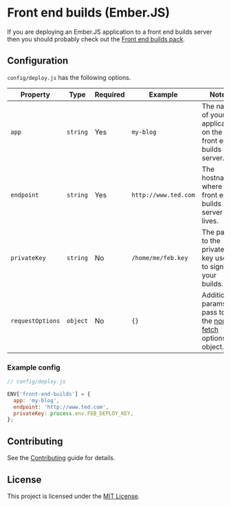 # Front end builds (Ember.JS)

If you are deploying an Ember.JS application to a front end builds
server then you should probably check out the [Front end builds
pack](https://github.com/tedconf/ember-cli-deploy-front-end-builds-pack).

## Configuration

`config/deploy.js` has the following options.

| Property         | Type     | Required | Example              | Notes                                                                                                   |
| ---------------- | -------- | -------- | -------------------- | ------------------------------------------------------------------------------------------------------- |
| `app`            | `string` | Yes      | `my-blog`            | The name of your application on the front end builds server.                                            |
| `endpoint`       | `string` | Yes      | `http://www.ted.com` | The hostname where you front end builds server lives.                                                   |
| `privateKey`     | `string` | No       | `/home/me/feb.key`   | The path to the private key used to sign your builds.                                                   |
| `requestOptions` | `object` | No       | `{}`                 | Additional params to pass to the [node-fetch](https://github.com/node-fetch/node-fetch) options object. |

### Example config

```javascript
// config/deploy.js

ENV['front-end-builds'] = {
  app: 'my-blog',
  endpoint: 'http://www.ted.com',
  privateKey: process.env.FEB_DEPLOY_KEY,
};
```

## Contributing

See the [Contributing](CONTRIBUTING.md) guide for details.

## License

This project is licensed under the [MIT License](LICENSE.md).
